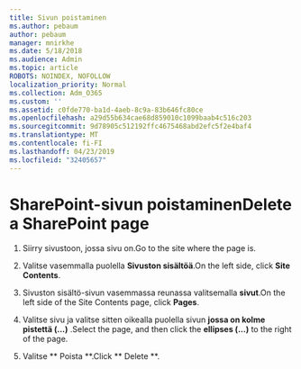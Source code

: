 ```yaml
---
title: Sivun poistaminen
ms.author: pebaum
author: pebaum
manager: mnirkhe
ms.date: 5/18/2018
ms.audience: Admin
ms.topic: article
ROBOTS: NOINDEX, NOFOLLOW
localization_priority: Normal
ms.collection: Adm_O365
ms.custom: ''
ms.assetid: c0fde770-ba1d-4aeb-8c9a-83b646fc80ce
ms.openlocfilehash: a29d55b634cae68d859010c1099baab4c516c203
ms.sourcegitcommit: 9d78905c512192ffc4675468abd2efc5f2e4baf4
ms.translationtype: MT
ms.contentlocale: fi-FI
ms.lasthandoff: 04/23/2019
ms.locfileid: "32405657"
---
```

# <a name="delete-a-sharepoint-page"></a><span data-ttu-id="bd95d-102">SharePoint-sivun poistaminen</span><span class="sxs-lookup"><span data-stu-id="bd95d-102">Delete a SharePoint page</span></span>

1. <span data-ttu-id="bd95d-103">Siirry sivustoon, jossa sivu on.</span><span class="sxs-lookup"><span data-stu-id="bd95d-103">Go to the site where the page is.</span></span>
    
2. <span data-ttu-id="bd95d-104">Valitse vasemmalla puolella **Sivuston sisältöä**.</span><span class="sxs-lookup"><span data-stu-id="bd95d-104">On the left side, click **Site Contents**.</span></span> 
    
3. <span data-ttu-id="bd95d-105">Sivuston sisältö-sivun vasemmassa reunassa valitsemalla **sivut**.</span><span class="sxs-lookup"><span data-stu-id="bd95d-105">On the left side of the Site Contents page, click **Pages**.</span></span> 
    
4. <span data-ttu-id="bd95d-106">Valitse sivu ja valitse sitten oikealla puolella sivun **jossa on kolme pistettä (...)** .</span><span class="sxs-lookup"><span data-stu-id="bd95d-106">Select the page, and then click the **ellipses (...)** to the right of the page.</span></span> 
    
5. <span data-ttu-id="bd95d-107">Valitse \*\* Poista \*\*.</span><span class="sxs-lookup"><span data-stu-id="bd95d-107">Click \*\* Delete \*\*.</span></span> 
    


